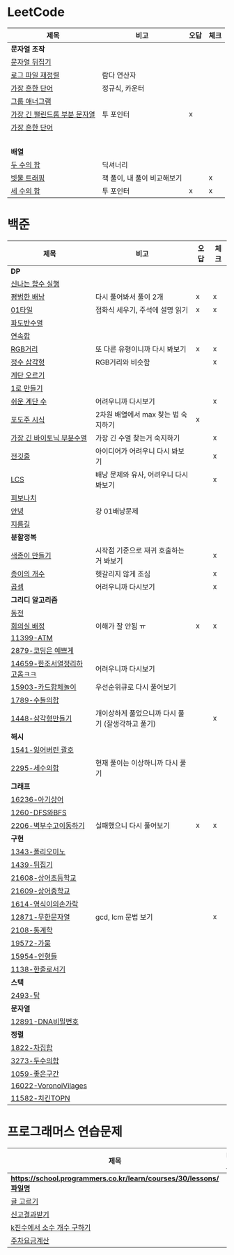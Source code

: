 # LeetCode
| 제목        | 비고       |오답|체크|
|-----------|----------|---|---|
| **문자열 조작**||||
| [문자열 뒤집기](LeetCode/문자열_조작/344-Reverse_String.py)   |          |   |   |
| [로그 파일 재정렬](LeetCode/문자열_조작/937-Reorder_Data_in_Log_Files.py) | 람다 연산자   |   |   |
| [가장 흔한 단어](LeetCode/문자열_조작/819-Most_Common_Word.py)  | 정규식, 카운터 |   |   |
| [그룹 애너그램](LeetCode/문자열_조작/49-Group-Anagrams.py)  | |   |   |
| [가장 긴 팰린드롬 부분 문자열](LeetCode/문자열_조작/5-Longest-Palindromic-Substring.py)  | 투 포인터 | x |   |
| [가장 흔한 단어](LeetCode/문자열_조작/819-Most_Common_Word.py)  |  |   |   |
| <br> | | | |
| **배열** ||||
| [두 수의 합](LeetCode/배열/1-Two-Sum.py)  | 딕셔너리 |   |   |
| [빗물 트래핑](LeetCode/배열/42-Trapping-Rain-Water.py)  | 책 풀이, 내 풀이 비교해보기 |   | x |
| [세 수의 합](LeetCode/배열/15-3Sum.py)  | 투 포인터 | x | x |


# 백준
| 제목                                                     | 비고                           | 오답 | 체크 |
|--------------------------------------------------------|------------------------------|---|----|
| **DP**                                                 |                              |   |    |
| [신나는 함수 실행](BOJ/DP/9184-신나는함수실행.py)                    |                              |   |    |
| [평범한 배낭](BOJ/DP/12865-평범한배낭.py)                        | 다시 풀어봐서 풀이 2개                | x | x  |
| [01타일](BOJ/DP/1904-01타일.py)                            | 점화식 세우기, 주석에 설명 읽기           | x | x  |
| [파도반수열](BOJ/DP/9461-파도반수열.py)                          |                              |   |    |
| [연속합](BOJ/DP/1912-연속합.py)                              |                              |   |    |
| [RGB거리](BOJ/DP/1149-RGB거리.py)                          | 또 다른 유형이니까 다시 봐보기            | x | x  |
| [정수 삼각형](BOJ/DP/1932-정수삼각형.py)                         | RGB거리와 비슷함                   |   | x  |
| [계단 오르기](BOJ/DP/2579-계단오르기.py)                         |                              |   |    |
| [1로 만들기](BOJ/DP/1463-1로만들기.py)                         |                              |   |    |
| [쉬운 계단 수](BOJ/DP/10844-쉬운계단수.py)                       | 어려우니까 다시보기                   |   | x  |
| [포도주 시식](BOJ/DP/2156-포도주시식.py)                         | 2차원 배열에서 max 찾는 법 숙지하기       | x |    |
| [가장 긴 바이토닉 부분수열](BOJ/DP/11054-가장긴바이토닉부분수열.py)          | 가장 긴 수열 찾는거 숙지하기             |   | x  |
| [전깃줄](BOJ/DP/2565-전깃줄.py)                              | 아이디어가 어려우니 다시 봐보기            |   | x  |
| [LCS](BOJ/DP/9251-LCS.py)                              | 배낭 문제와 유사, 어려우니 다시 봐보기       |   | x  |
| [피보나치](BOJ/DP/24416-피보나치.py)                           |                              |   |    |
| [안녕](BOJ/DP/1535-안녕.py)                                | 걍 01배낭문제                     |   |    |
| [지름길](BOJ/DP/1466-지름길.py)                              |                              |   |    |
| **분할정복**                                               |                              |   |    |
| [색종이 만들기](BOJ/분할정복/2630-색종이만들기.py)                     | 시작점 기준으로 재귀 호출하는 거 봐보기       |   | x  |
| [종이의 개수](BOJ/분할정복/1780-종이의개수.py)                       | 헷갈리지 않게 조심                   |   | x  |
| [곱셈](BOJ/분할정복/1629-곱셈.py)                              | 어려우니까 다시보기                   |   | x  |
| **그리디 알고리즘**                                           |                              |   |    |
| [동전](BOJ/그리디/11047-동전.py)                              |                              |   |    |
| [회의실 배정](BOJ/그리디/1931-회의실배정.py)                        | 이해가 잘 안됨 ㅠ                   | x | x  |
| [11399-ATM](BOJ/그리디/11399-ATM.py)                      |                              |   |    |
| [2879-코딩은 예쁘게](BOJ/그리디/2879-코딩은예쁘게.py)                 |                              |   |    |
| [14659-한조서열정리하고옴ㅋㅋ](BOJ/그리디/14659-활잡이.py)              | 어려우니까 다시보기                   |   |    |
| [15903-카드합체놀이](BOJ/그리디/15903-카드합체놀이.py)                | 우선순위큐로 다시 풀어보기               |   |    |
| [1789-수들의합](BOJ/그리디/1789-수들의합.py)                      |                              |   |    |
| [1448-삼각형만들기](BOJ/그리디/1448-삼각형만들기.py)                  | 개이상하게 풀었으니까 다시 풀기 (잘생각하고 풀기) |   | x  |
| **해시**                                                 |                              |   |    |
| [1541-잃어버린 괄호](BOJ/해시/1541-잃어버린괄호.py)                  |                              |   |    |
| [2295-세수의합](BOJ/해시/2295-세수의합.py)                       | 현재 풀이는 이상하니까 다시 풀기           |   |    |
| **그래프**                                                |                              |   |    |
| [16236-아기상어](BOJ/그래프/16236-아기상어.py)                    |                              |   |    |
| [1260-DFS와BFS](BOJ/그래프/126-DFS와BFS.py)                 |                              |   |    |
| [2206-벽부수고이동하기](BOJ/그래프/2206-벽부수고이동하기.py)              | 실패했으니 다시 풀어보기                | x | x  |
| **구현**                                                 |                              |   |    |
| [1343-폴리오미노](BOJ/그래프/1343-폴리오미노.py)                    |                              |   |    |
| [1439-뒤집기](BOJ/그래프/1439-뒤집기.py)                        |                              |   |    |
| [21608-상어초등학교](BOJ/구현/21608-상어초등학교.py)                 |                              |   |    |
| [21609-상어중학교](BOJ/구현/21609-상어중학교.py)                   |                              |   |    |
| [1614-영식이의손가락](BOJ/구현/1614-영식이의손가락.py)                 |                              |   |    |
| [12871-무한문자열](BOJ/구현/12871-무한문자열.py)                   | gcd, lcm 문법 보기               |   | x  |
| [2108-통계학](BOJ/구현/2108-통계학.py)                         |                              |   |    |
| [19572-가뭄](BOJ/구현/19572-가뭄.py)                         |                              |   |    |
| [15954-인형들](BOJ/구현/15954-인형들.py)                       |                              |   |    |
| [1138-한줄로서기](BOJ/구현/1138-한줄로서기.py)                      |                              |   |    |
| **스택**                                                 |                              |   |    |
| [2493-탑](BOJ/스택/2493-탑.py)                             |                              |   |    |
| **문자열**                                                |                              |   |    |
| [12891-DNA비밀번호](BOJ/문자열/12891-DNA비밀번호.py)              |                              |   |    |
| **정렬**                                                 |                              |   |    |
| [1822-차집합](BOJ/정렬/1822-차집합.py)                         |                              |   |    |
| [3273-두수의합](BOJ/정렬/3273-두수의합.py)                       |                              |   |    |
| [1059-좋은구간](BOJ/정렬/1059-좋은구간.py)                       |                              |   |    |
| [16022-VoronoiVilages](BOJ/정렬/16022-VoronoiVilages.py) |                              |   |    |
| [11582-치킨TOPN](BOJ/정렬/11582-치킨TOPN.py)                 |                              |   |    |

# 프로그래머스 연습문제
| 제목                                                                | 비고                     | 오답 | 체크 |
|-------------------------------------------------------------------|------------------------|----|----|
| **https://school.programmers.co.kr/learn/courses/30/lessons/파일명** |                        |    |    |
| [귤 고르기](programmers/138476-귤고르기.py)                               |                        |    |    |
| [신고결과받기](programmers/92334-신고결과받기.py)                             |                        |    |    |
| [k진수에서 소수 개수 구하기](programmers/92335-k진수에서소수개수구하기.py)              |                        |    |    |
| [주차요금계산](programmers/92341-주차요금계산.py)                             |                        |    |    |
